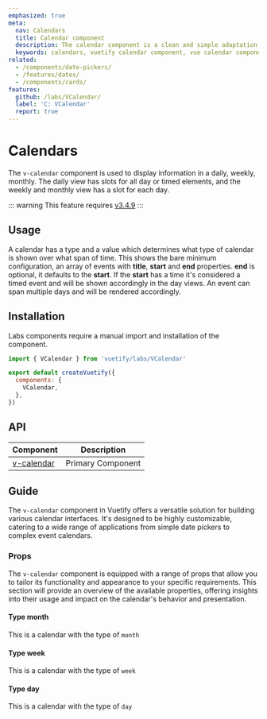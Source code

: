 ```yaml
---
emphasized: true
meta:
  nav: Calendars
  title: Calendar component
  description: The calendar component is a clean and simple adaptation to the popular Google Calendar application.
  keywords: calendars, vuetify calendar component, vue calendar component
related:
  - /components/date-pickers/
  - /features/dates/
  - /components/cards/
features:
  github: /labs/VCalendar/
  label: 'C: VCalendar'
  report: true
---
```


# Calendars

The `v-calendar` component is used to display information in a daily, weekly, monthly. The daily view has slots for all day or timed elements, and the weekly and monthly view has a slot for each day.

<PageFeatures />

::: warning
This feature requires [v3.4.9](/getting-started/release-notes/?version=v3.4.9)
:::

## Usage

A calendar has a type and a value which determines what type of calendar is shown over what span of time. This shows the bare minimum configuration, an array of events with **title**, **start** and **end** properties. **end** is optional, it defaults to the **start**. If the **start** has a time it's considered a timed event and will be shown accordingly in the day views. An event can span multiple days and will be rendered accordingly.

<ExamplesExample file="v-calendar/usage" />

<PromotedEntry />

## Installation

Labs components require a manual import and installation of the component.

```js { resource="src/plugins/vuetify.js" }
import { VCalendar } from 'vuetify/labs/VCalendar'

export default createVuetify({
  components: {
    VCalendar,
  },
})
```

## API

| Component | Description |
| - | - |
| [v-calendar](/api/v-calendar/) | Primary Component |

<ApiInline hide-links />

## Guide

The `v-calendar` component in Vuetify offers a versatile solution for building various calendar interfaces. It's designed to be highly customizable, catering to a wide range of applications from simple date pickers to complex event calendars.

### Props

The `v-calendar` component is equipped with a range of props that allow you to tailor its functionality and appearance to your specific requirements. This section will provide an overview of the available properties, offering insights into their usage and impact on the calendar's behavior and presentation.

#### Type month

This is a calendar with the type of `month`

<ExamplesExample file="v-calendar/prop-type-month" />

#### Type week

This is a calendar with the type of `week`

<ExamplesExample file="v-calendar/prop-type-week" />

#### Type day

This is a calendar with the type of `day`

<ExamplesExample file="v-calendar/prop-type-day" />
